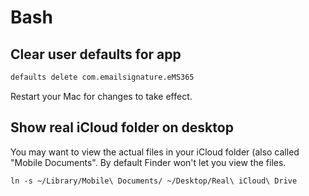 # Bash

## Clear user defaults for app

```bash
defaults delete com.emailsignature.eMS365
```

Restart your Mac for changes to take effect.

## Show real iCloud folder on desktop

You may want to view the actual files in your iCloud folder \(also called "Mobile Documents".  By default Finder won't let you view the files.

```
ln -s ~/Library/Mobile\ Documents/ ~/Desktop/Real\ iCloud\ Drive
```





